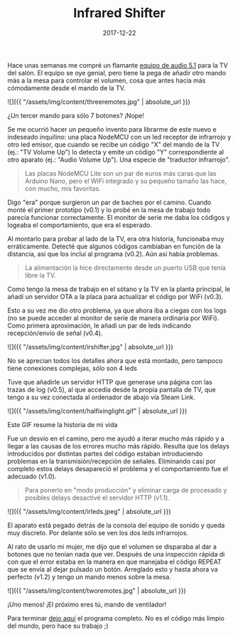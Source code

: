 ﻿---
layout: post
title: Infrared Shifter
date: 2017-12-22
description: Cómo hacer desaparecer mandos a distancia
img: assets/img/cover/irshifter.jpg
tags: [Arduino]
words: 2 minutos
status: published
---

Hace unas semanas me compré un flamante [equipo de audio 5.1](https://www.amazon.es/Logitech-Z906-altavoces-envolvente-inalámbrico/dp/B004PGM9KY) para la TV del salón. El equipo se oye genial, pero tiene la pega de añadir otro mando más a la mesa para controlar el volumen, cosa que antes hacía más cómodamente desde el mando de la TV.

![]({{ "/assets/img/content/threeremotes.jpg" | absolute_url }})
<p class="image-caption">¿Un tercer mando para sólo 7 botones? ¡Nope!</p>

Se me ocurrió hacer un pequeño invento para librarme de este nuevo e indeseado inquilino: una placa NodeMCU con un led receptor de infrarrojo y otro led emisor, que cuando se recibe un código "X" del mando de la TV (ej.: "TV Volume Up") lo detecta y emite un código "Y" correspondiente al otro aparato (ej.: "Audio Volume Up"). Una especie de "traductor infrarrojo".

<blockquote>Las placas NodeMCU Lite son un par de euros más caras que las Arduino Nano, pero el WiFi integrado y su pequeño tamaño las hace, con mucho, mis favoritas.</blockquote>

Digo "era" porque surgieron un par de baches por el camino. Cuando monté el primer prototipo (v0.1) y lo probé en la mesa de trabajo todo parecía funcionar correctamente. El monitor de serie me daba los códigos y logeaba el comportamiento, que era el esperado.

Al montarlo para probar al lado de la TV, era otra historia, funcionaba muy erráticamente. Detecté que algunos códigos cambiaban en función de la distancia, así que los incluí al programa (v0.2). Aún así había problemas.

<blockquote>La alimentación la hice directamente desde un puerto USB que tenía libre la TV.</blockquote>

Como tengo la mesa de trabajo en el sótano y la TV en la planta principal, le añadí un servidor OTA a la placa para actualizar el código por WiFi (v0.3).

Esto a su vez me dio otro problema, ya que ahora iba a ciegas con los logs (no se puede acceder al monitor de serie de manera ordinaria por WiFi). Como primera aproximación, le añadí un par de leds indicando recepción/envío de señal (v0.4).

![]({{ "/assets/img/content/irshifter.jpg" | absolute_url }})
<p class="image-caption">No se aprecian todos los detalles ahora que está montado, pero tampoco tiene conexiones complejas, sólo son 4 leds</p>

Tuve que añadirle un servidor HTTP que generase una página con las trazas de log (v0.5), al que accedía desde la propia pantalla de TV, que tengo a su vez conectada al ordenador de abajo vía Steam Link.

![]({{ "/assets/img/content/halfixinglight.gif" | absolute_url }})
<p class="image-caption">Este GIF resume la historia de mi vida</p>

Fue un desvío en el camino, pero me ayudó a iterar mucho más rápido y a llegar a las causas de los errores mucho más rápido. Resulta que los delays introducidos por distintas partes del código estaban introduciendo problemas en la transmisión/recepción de señales. Eliminando casi por completo estos delays desapareció el problema y el comportamiento fue el adecuado (v1.0).

<blockquote>Para ponerlo en "modo producción" y eliminar carga de procesado y posibles delays desactivé el servidor HTTP (v1.1).</blockquote>

![]({{ "/assets/img/content/irleds.jpeg" | absolute_url }})
<p class="image-caption">El aparato está pegado detrás de la consola del equipo de sonido y queda muy discreto. Por delante sólo se ven los dos leds infrarrojos.</p>

Al rato de usarlo mi mujer, me dijo que el volumen se disparaba al dar a botones que no tenían nada que ver. Después de una inspección rápida di con que el error estaba en la manera en que manejaba el código REPEAT que se envía al dejar pulsado un botón. Arreglado esto y hasta ahora va perfecto (v1.2) y tengo un mando menos sobre la mesa.

![]({{ "/assets/img/content/tworemotes.jpg" | absolute_url }})
<p class="image-caption">¡Uno menos! ¡El próximo eres tú, mando de ventilador!</p>

Para terminar [dejo aquí](/assets/code/irshifter.txt) el programa completo. No es el código más limpio del mundo, pero hace su trabajo ;)